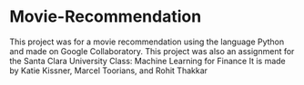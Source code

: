 # Movie-Recommendation
This project was for a movie recommendation using the language Python and made on Google Collaboratory. This project was also an assignment for the Santa Clara University Class: Machine Learning for Finance It is made by Katie Kissner, Marcel Toorians, and Rohit Thakkar
